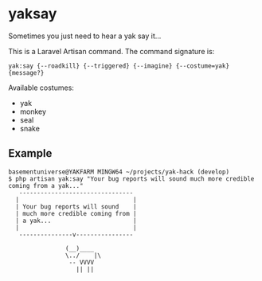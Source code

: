 # yaksay
Sometimes you just need to hear a yak say it...

This is a Laravel Artisan command. The command signature is:

`yak:say {--roadkill} {--triggered} {--imagine} {--costume=yak} {message?}`

Available costumes:

* yak
* monkey
* seal
* snake

## Example

```
basementuniverse@YAKFARM MINGW64 ~/projects/yak-hack (develop)
$ php artisan yak:say "Your bug reports will sound much more credible coming from a yak..."
   --------------------------------
  |                                |
  | Your bug reports will sound    |
  | much more credible coming from |
  | a yak...                       |
  |                                |
   ---------------v----------------

                (__)____
                \../    |\
                 -- VVVV
                   || ||
```

